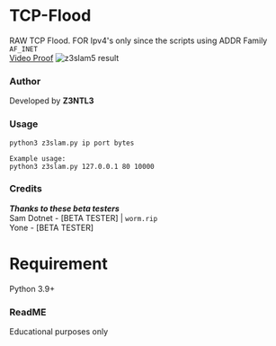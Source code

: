 # TCP-Flood
RAW TCP Flood. FOR Ipv4's only since the scripts using ADDR Family ```AF_INET```<br>
<a href="https://www.youtube.com/watch?v=uIpoeQUc1Bk">Video Proof</a>
![z3slam5 result](https://user-images.githubusercontent.com/48758770/166100215-b2c377d3-a70b-406f-9b78-cce4c16703bc.png)
### Author
Developed by **Z3NTL3**

### Usage
```
python3 z3slam.py ip port bytes

Example usage:
python3 z3slam.py 127.0.0.1 80 10000
```

### Credits
***Thanks to these beta testers***<br>
Sam Dotnet - [BETA TESTER] | ``worm.rip``<br>
Yone - [BETA TESTER]<br>


# Requirement
Python 3.9+

### ReadME
Educational purposes only

